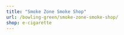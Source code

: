```yaml
---
title: "Smoke Zone Smoke Shop"
url: /bowling-green/smoke-zone-smoke-shop/
shop: e-cigarette
---
```

